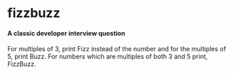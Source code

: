 # fizzbuzz

<h4>A classic developer interview question</h4>
<p> For multiples of 3, print Fizz instead of the number and for the multiples of 5, print Buzz. For numbers which are multiples of both 3 and 5 print, FizzBuzz.</p>
